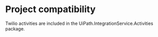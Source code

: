 ﻿# Project compatibility

Twilio activities are included in the
                UiPath.IntegrationService.Activities package.




|  |
| ---
